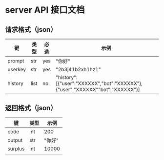 # server API 接口文档  

## 请求格式（json）
| 键       | 类型   | 必选  | 示例 |
|---------|------|-----|-----|
| prompt  | str  | yes | "你好" |
| userkey | str  | yes | "2b3j41b2xh1hz1" |
| history | list | no  | "history":[{"user":"XXXXXX","bot":"XXXXXX"},{"user":"XXXXXX""bot":"XXXXXX"}] |


## 返回格式（json）
| 键 | 类型 | 示例 |
|----|------|------|
| code | int | 200 |
| output | str | "你好" |
| surplus | int | 10000 |
| |